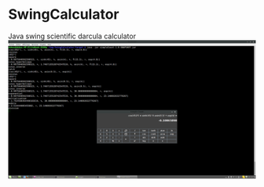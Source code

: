 SwingCalculator
===============

Java swing scientific darcula calculator
![Alt text](./swingcalculator_preview.png?raw=true "Optional Title")

